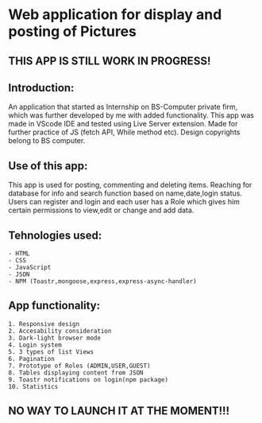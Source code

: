 # Web application for display and posting of Pictures

## THIS APP IS STILL WORK IN PROGRESS!

## Introduction:
An application that started as Internship on BS-Computer private firm, which was further developed by me with added functionality.
This app was made in VScode IDE and tested using Live Server extension. Made for further practice of JS (fetch API, While method etc).
Design copyrights belong to BS computer.

## Use of this app:
This app is used for posting, commenting and deleting items. Reaching for database for info and search function based on name,date,login status. Users can register and login and each user has a Role which gives him certain permissions to view,edit or change and add data.

## Tehnologies used:
    - HTML
    - CSS
    - JavaScript
    - JSON
    - NPM (Toastr,mongoose,express,express-async-handler)

## App functionality:
    1. Responsive design
    2. Accesability consideration
    3. Dark-light browser mode
    4. Login system
    5. 3 types of list Views
    6. Pagination
    7. Prototype of Roles (ADMIN,USER,GUEST)
    8. Tables displaying content from JSON
    9. Toastr notifications on login(npm package)
    10. Statistics

## NO WAY TO LAUNCH IT AT THE MOMENT!!!
